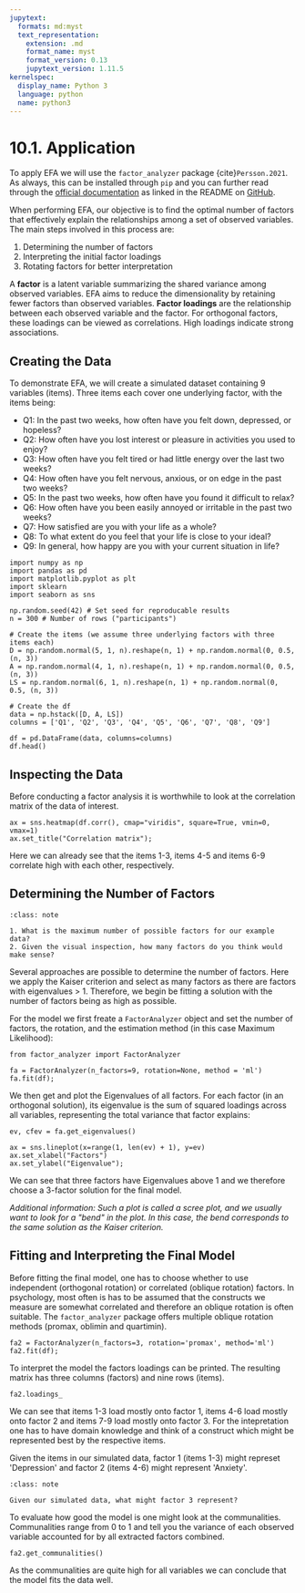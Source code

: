 ```yaml
---
jupytext:
  formats: md:myst
  text_representation:
    extension: .md
    format_name: myst
    format_version: 0.13
    jupytext_version: 1.11.5
kernelspec:
  display_name: Python 3
  language: python
  name: python3
---
```


# 10.1. Application

To apply EFA we will use the `factor_analyzer` package {cite}`Persson.2021`. As always, this can be installed through `pip` and you can further read through the [official documentation](https://factor-analyzer.readthedocs.io/en/latest/index.html) as linked in the README on [GitHub](https://github.com/EducationalTestingService/factor_analyzer).

When performing EFA, our objective is to find the optimal number of factors that effectively explain the relationships among a set of observed variables. The main steps involved in this process are:

1. Determining the number of factors
2. Interpreting the initial factor loadings
3. Rotating factors for better interpretation

A **factor** is a latent variable summarizing the shared variance among observed variables. EFA aims to reduce the dimensionality by retaining fewer factors than observed variables. **Factor loadings** are the relationship between each observed variable and the factor. For orthogonal factors, these loadings can be viewed as correlations. High loadings indicate strong associations.


## Creating the Data

To demonstrate EFA, we will create a simulated dataset containing 9 variables (items). Three items each cover one underlying factor, with the items being:

- Q1: In the past two weeks, how often have you felt down, depressed, or hopeless?
- Q2: How often have you lost interest or pleasure in activities you used to enjoy?
- Q3: How often have you felt tired or had little energy over the last two weeks?
- Q4: How often have you felt nervous, anxious, or on edge in the past two weeks?
- Q5: In the past two weeks, how often have you found it difficult to relax?
- Q6: How often have you been easily annoyed or irritable in the past two weeks?
- Q7: How satisfied are you with your life as a whole?
- Q8: To what extent do you feel that your life is close to your ideal?
- Q9: In general, how happy are you with your current situation in life?

```{code-cell}
import numpy as np
import pandas as pd
import matplotlib.pyplot as plt
import sklearn
import seaborn as sns

np.random.seed(42) # Set seed for reproducable results
n = 300 # Number of rows ("participants")

# Create the items (we assume three underlying factors with three items each)
D = np.random.normal(5, 1, n).reshape(n, 1) + np.random.normal(0, 0.5, (n, 3))
A = np.random.normal(4, 1, n).reshape(n, 1) + np.random.normal(0, 0.5, (n, 3))
LS = np.random.normal(6, 1, n).reshape(n, 1) + np.random.normal(0, 0.5, (n, 3))

# Create the df
data = np.hstack([D, A, LS])
columns = ['Q1', 'Q2', 'Q3', 'Q4', 'Q5', 'Q6', 'Q7', 'Q8', 'Q9']

df = pd.DataFrame(data, columns=columns)
df.head()
```


## Inspecting the Data

Before conducting a factor analysis it is worthwhile to look at the correlation matrix of the data of interest.

```{code-cell}
ax = sns.heatmap(df.corr(), cmap="viridis", square=True, vmin=0, vmax=1)
ax.set_title("Correlation matrix");
```

Here we can already see that the items 1-3, items 4-5 and items 6-9 correlate high with each other, respectively.


## Determining the Number of Factors

```{admonition} Learning break
:class: note

1. What is the maximum number of possible factors for our example data?
2. Given the visual inspection, how many factors do you think would make sense?
```

Several approaches are possible to determine the number of factors. Here we apply the Kaiser criterion and select as many factors as there are factors with eigenvalues > 1. Therefore, we begin be fitting a solution with the number of factors being as high as possible.

For the model we first freate a `FactorAnalyzer` object and set the number of factors, the rotation, and the estimation method (in this case Maximum Likelihood):


```{code-cell}
from factor_analyzer import FactorAnalyzer

fa = FactorAnalyzer(n_factors=9, rotation=None, method = 'ml')
fa.fit(df);
```

We then get and plot the Eigenvalues of all factors. For each factor (in an orthogonal solution), its eigenvalue is the sum of squared loadings across all variables, representing the total variance that factor explains:

```{code-cell}
ev, cfev = fa.get_eigenvalues()

ax = sns.lineplot(x=range(1, len(ev) + 1), y=ev)
ax.set_xlabel("Factors")
ax.set_ylabel("Eigenvalue");
```

We can see that three factors have Eigenvalues above 1 and we therefore choose a 3-factor solution for the final model.

*Additional information: Such a plot is called a scree plot, and we usually want to look for a "bend" in the plot. In this case, the bend corresponds to the same solution as the Kaiser criterion.*


## Fitting and Interpreting the Final Model

Before fitting the final model, one has to choose whether to use independent (orthogonal rotation) or correlated (oblique rotation) factors. In psychology, most often is has to be assumed that the constructs we measure are somewhat correlated and therefore an oblique rotation is often suitable. The `factor_analyzer` package offers multiple oblique rotation methods (promax, oblimin and quartimin).

```{code-cell}
fa2 = FactorAnalyzer(n_factors=3, rotation='promax', method='ml')
fa2.fit(df);
```

To interpret the model the factors loadings can be printed. The resulting matrix has three columns (factors) and nine rows (items).

```{code-cell}
fa2.loadings_
```

We can see that items 1-3 load mostly onto factor 1, items 4-6 load mostly onto factor 2 and items 7-9 load mostly onto factor 3. For the intepretation one has to have domain knowledge and think of a construct which might be represented best by the respective items. 

Given the items in our simulated data, factor 1 (items 1-3) might represet 'Depression' and factor 2 (items 4-6) might represent 'Anxiety'.

```{admonition} Learning break
:class: note

Given our simulated data, what might factor 3 represent?
```

To evaluate how good the model is one might look at the communalities. Communalities range from 0 to 1 and tell you the variance of each observed variable accounted for by all extracted factors combined.

```{code-cell}
fa2.get_communalities()
```

As the communalities are quite high for all variables we can conclude that the model fits the data well.